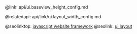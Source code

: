 @link: api/ui.baseview_height_config.md

@relatedapi:
	api/link/ui.layout_width_config.md

@seolinktop: [javascript website framework](https://webix.com)
@seolink: [ui layout](https://webix.com/widget/layout/)